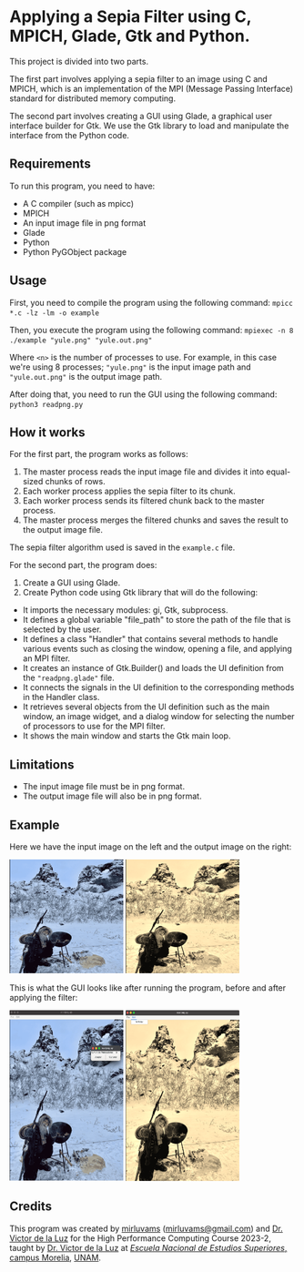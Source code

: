# Applying a Sepia Filter using C, MPICH, Glade, Gtk and Python.

This project is divided into two parts. 

The first part involves applying a sepia filter to an image using C and MPICH, which is an implementation of the MPI (Message Passing Interface) standard for distributed memory computing.

The second part involves creating a GUI using Glade, a graphical user interface builder for Gtk. We use the Gtk library to load and manipulate the interface from the Python code.

## Requirements

To run this program, you need to have:

- A C compiler (such as mpicc)
- MPICH
- An input image file in png format
- Glade
- Python
- Python PyGObject package

## Usage

First, you need to compile the program using the following command:
`mpicc *.c -lz -lm -o example`

Then, you execute the program using the following command:
`mpiexec -n 8 ./example "yule.png" "yule.out.png"`

Where `<n>` is the number of processes to use. For example, in this case we're using 8 processes; `"yule.png"` is the input image path and `"yule.out.png"` is the output image path.

After doing that, you need to run the GUI using the following command:
`python3 readpng.py`

## How it works

For the first part, the program works as follows:

1. The master process reads the input image file and divides it into equal-sized chunks of rows.
2. Each worker process applies the sepia filter to its chunk.
3. Each worker process sends its filtered chunk back to the master process.
4. The master process merges the filtered chunks and saves the result to the output image file.

The sepia filter algorithm used is saved in the `example.c` file.

For the second part, the program does:
1. Create a GUI using Glade.
2. Create Python code using Gtk library that will do the following:
  - It imports the necessary modules: gi, Gtk, subprocess.
  - It defines a global variable "file_path" to store the path of the file that is selected by the user.
  - It defines a class "Handler" that contains several methods to handle various events such as closing the window, opening a file, and applying an MPI filter.
  - It creates an instance of Gtk.Builder() and loads the UI definition from the `"readpng.glade"` file.
  - It connects the signals in the UI definition to the corresponding methods in the Handler class.
  - It retrieves several objects from the UI definition such as the main window, an image widget, and a dialog window for selecting the number of processors to use for the MPI filter.
  - It shows the main window and starts the Gtk main loop.

## Limitations

- The input image file must be in png format.
- The output image file will also be in png format.

## Example
Here we have the input image on the left and the output image on the right:


<img src="/yule.png" alt="Input image" width="200" height="200"/> <img src="/out.png" alt="Output image" width="200" height="200"/>

This is what the GUI looks like after running the program, before and after applying the filter:

<img src="/gui.png" alt="GUI" width="200" height="300"/> <img src="/gui1.png" alt="GUI" width="200" height="300"/>



## Credits

This program was created by [mirluvams](https://github.com/mirluvams) ([mirluvams@gmail.com](mailto:mirluvams@gmail.com)) and [Dr. Victor de la Luz](https://github.com/itztli) for the High Performance Computing Course 2023-2, taught by [Dr. Victor de la Luz](https://github.com/itztli) at [*Escuela Nacional de Estudios Superiores*, campus Morelia](https://www.enesmorelia.unam.mx/), [UNAM](https://www.unam.mx/).
